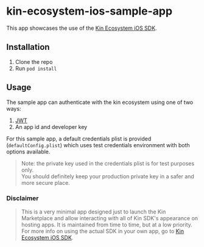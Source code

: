 # kin-ecosystem-ios-sample-app

This app showcases the use of the [Kin Ecosystem iOS SDK](https://github.com/kinfoundation/kin-ecosystem-ios-sdk).

## Installation
1. Clone the repo
2. Run `pod install`

## Usage
The sample app can authenticate with the kin ecosystem using one of two ways:
1. [JWT](http://jwt.io)
2. An app id and developer key</br>

For this sample app, a default credentials plist is provided (`defaultConfig.plist`) which uses test credentials environment with both options available.

> Note: the private key used in the credentials plist is for test purposes only.</br>
You should definitely keep your production private key in a safer and more secure place.

### Disclaimer
> This is a very minimal app designed just to launch the Kin Marketplace and allow interacting with all of Kin SDK's appearance on hosting apps. It is maintained from time to time, but at a low priority.
</br>For more info on using the actual SDK in your own app, go to [Kin Ecosystem iOS SDK](https://github.com/kinfoundation/kin-ecosystem-ios-sdk).
